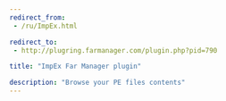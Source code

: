 ```yaml
---
redirect_from:
 - /ru/ImpEx.html

redirect_to:
 - http://plugring.farmanager.com/plugin.php?pid=790

title: "ImpEx Far Manager plugin"

description: "Browse your PE files contents"
---
```

